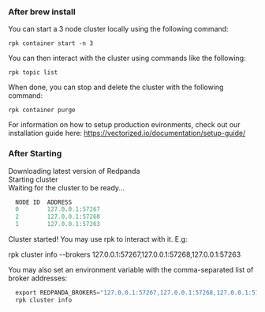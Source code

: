### After brew install

You can start a 3 node cluster locally using the following command: 

    rpk container start -n 3

You can then interact with the cluster using commands like the following: 

    rpk topic list

When done, you can stop and delete the cluster with the following command:
    
    rpk container purge

For information on how to setup production evironments, check out our
installation guide here: https://vectorized.io/documentation/setup-guide/

### After Starting

Downloading latest version of Redpanda   
Starting cluster   
Waiting for the cluster to be ready...   

```rust
  NODE ID  ADDRESS          
  0        127.0.0.1:57267  
  2        127.0.0.1:57268  
  1        127.0.0.1:57263  
```

Cluster started! You may use rpk to interact with it. E.g:   

  rpk cluster info --brokers 127.0.0.1:57267,127.0.0.1:57268,127.0.0.1:57263

You may also set an environment variable with the comma-separated list of broker addresses:

```rust
  export REDPANDA_BROKERS="127.0.0.1:57267,127.0.0.1:57268,127.0.0.1:57263"
  rpk cluster info
```